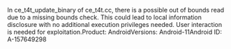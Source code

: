 In ce_t4t_update_binary of ce_t4t.cc, there is a possible out of bounds read due to a missing bounds check. This could lead to local information disclosure with no additional execution privileges needed. User interaction is needed for exploitation.Product: AndroidVersions: Android-11Android ID: A-157649298